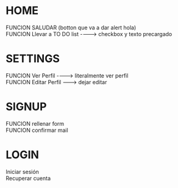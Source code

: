 # HOME

FUNCION SALUDAR (botton que va a dar alert hola)\
FUNCION Llevar a TO DO list ----> checkbox y texto precargado


# SETTINGS

FUNCION Ver Perfil ----> literalmente ver perfil\
FUNCION Editar Perfil ---> dejar editar

# SIGNUP

FUNCION rellenar form\
FUNCION confirmar mail

# LOGIN

Iniciar sesión\
Recuperar cuenta
